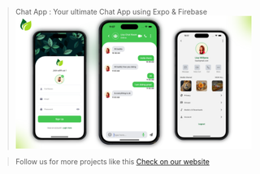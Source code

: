 > Chat App : Your ultimate Chat App using Expo & Firebase
> ![Thumbnail Of the project](./snap.png)

> Follow us for more projects like this [Check on our website](https://codewithvetri.web.app)
